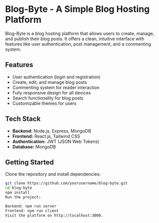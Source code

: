# Blog-Byte - A Simple Blog Hosting Platform

Blog-Byte is a blog hosting platform that allows users to create, manage, and publish their blog posts. It offers a clean, intuitive interface with features like user authentication, post management, and a commenting system.

## Features

- User authentication (login and registration)
- Create, edit, and manage blog posts
- Commenting system for reader interaction
- Fully responsive design for all devices
- Search functionality for blog posts
- Customizable themes for users

## Tech Stack

- **Backend:** Node.js, Express, MongoDB
- **Frontend:** React.js, Tailwind CSS
- **Authentication:** JWT (JSON Web Tokens)
- **Database:** MongoDB

## Getting Started

Clone the repository and install dependencies:

```bash
git clone https://github.com/yourusername/blog-byte.git
cd blog-byte
npm install
Run the project:

Backend: npm run server
Frontend: npm run client
Visit the platform on http://localhost:3000.
